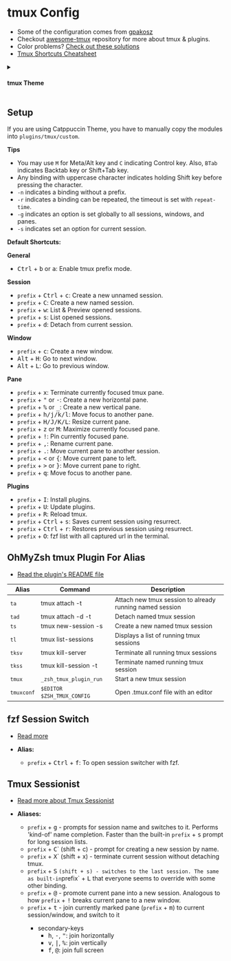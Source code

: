 # tmux Config

- Some of the configuration comes from
  [gpakosz](https://github.com/gpakosz/.tmux)
- Checkout [awesome-tmux](https://github.com/rothgar/awesome-tmux) repository
  for more about tmux & plugins.
- Color problems?
  [Check out these solutions](https://gist.github.com/bbqtd/a4ac060d6f6b9ea6fe3aabe735aa9d95)
- [Tmux Shortcuts Cheatsheet](https://tmuxcheatsheet.com/)

<details>
<summary>

#### tmux Theme

</summary>

![tmux](../pics/tmux.png)

</details>

## Setup

If you are using Catppuccin Theme, you have to manually copy the modules into
`plugins/tmux/custom`.

**Tips**

- You may use `M` for Meta/Alt key and `C` indicating Control key. Also, `BTab`
  indicates Backtab key or Shift+Tab key.
- Any binding with uppercase character indicates holding Shift key before
  pressing the character.
- `-n` indicates a binding without a prefix.
- `-r` indicates a binding can be repeated, the timeout is set with
  `repeat-time`.
- `-g` indicates an option is set globally to all sessions, windows, and panes.
- `-s` indicates set an option for current session.

**Default Shortcuts:**

**General**

- <kbd>Ctrl</kbd> + <kbd>b</kbd> or <kbd>a</kbd>: Enable tmux prefix mode.

**Session**

- `prefix` + <kbd>Ctrl</kbd> + <kbd>c</kbd>: Create a new unnamed session.
- `prefix` + <kbd>C</kbd>: Create a new named session.
- `prefix` + <kbd>w</kbd>: List & Preview opened sessions.
- `prefix` + <kbd>s</kbd>: List opened sessions.
- `prefix` + <kbd>d</kbd>: Detach from current session.

**Window**

- `prefix` + <kbd>c</kbd>: Create a new window.
- <kbd>Alt</kbd> + <kbd>H</kbd>: Go to next window.
- <kbd>Alt</kbd> + <kbd>L</kbd>: Go to previous window.

**Pane**

- `prefix` + <kbd>x</kbd>: Terminate currently focused tmux pane.
- `prefix` + <kbd>"</kbd> or <kbd>-</kbd>: Create a new horizontal pane.
- `prefix` + <kbd>%</kbd> or <kbd>\_</kbd>: Create a new vertical pane.
- `prefix` + <kbd>h/j/k/l</kbd>: Move focus to another pane.
- `prefix` + <kbd>H/J/K/L</kbd>: Resize current pane.
- `prefix` + <kbd>z</kbd> or <kbd>M</kbd>: Maximize currently focused pane.
- `prefix` + <kbd>!</kbd>: Pin currently focused pane.
- `prefix` + <kbd>,</kbd>: Rename current pane.
- `prefix` + <kbd>.</kbd>: Move current pane to another session.
- `prefix` + <kbd><</kbd> or <kbd>{</kbd>: Move current pane to left.
- `prefix` + <kbd>></kbd> or <kbd>}</kbd>: Move current pane to right.
- `prefix` + <kbd>q</kbd>: Move focus to another pane.

**Plugins**

- `prefix` + <kbd>I</kbd>: Install plugins.
- `prefix` + <kbd>U</kbd>: Update plugins.
- `prefix` + <kbd>R</kbd>: Reload tmux.
- `prefix` + <kbd>Ctrl</kbd> + <kbd>s</kbd>: Saves current session using
  resurrect.
- `prefix` + <kbd>Ctrl</kbd> + <kbd>r</kbd>: Restores previous session using
  resurrect.
- `prefix` + <kbd>O</kbd>: fzf list with all captured url in the terminal.

## OhMyZsh tmux Plugin For Alias

- [Read the plugin's README file](https://github.com/ohmyzsh/ohmyzsh/tree/master/plugins/tmux)

| Alias      | Command                    | Description                                              |
| ---------- | -------------------------- | -------------------------------------------------------- |
| `ta`       | tmux attach -t             | Attach new tmux session to already running named session |
| `tad`      | tmux attach -d -t          | Detach named tmux session                                |
| `ts`       | tmux new-session -s        | Create a new named tmux session                          |
| `tl`       | tmux list-sessions         | Displays a list of running tmux sessions                 |
| `tksv`     | tmux kill-server           | Terminate all running tmux sessions                      |
| `tkss`     | tmux kill-session -t       | Terminate named running tmux session                     |
| `tmux`     | `_zsh_tmux_plugin_run`     | Start a new tmux session                                 |
| `tmuxconf` | `$EDITOR $ZSH_TMUX_CONFIG` | Open .tmux.conf file with an editor                      |

## fzf Session Switch

- [Read more](https://github.com/thuanOwa/tmux-fzf-session-switch)

- **Alias:**
  - `prefix` + <kbd>Ctrl</kbd> + <kbd>f</kbd>: To open session switcher with
    fzf.

## Tmux Sessionist

- [Read more about Tmux Sessionist](https://github.com/tmux-plugins/tmux-sessionist)

- **Aliases:**
  - `prefix` + <kbd>g</kbd> - prompts for session name and switches to it.
    Performs 'kind-of' name completion. Faster than the built-in `prefix` +
    <kbd>s</kbd> prompt for long session lists.
  - `prefix` + <kbd>C</kbd>` (shift + c) - prompt for creating a new session by
    name.
  - `prefix` + <kbd>X</kbd>` (shift + x) - terminate current session without
    detaching tmux.
  - `prefix` + <kbd>S</kbd>
    `(shift + s) - switches to the last session. The same as built-in`prefix` +
    <kbd>L</kbd> that everyone seems to override with some other binding.
  - `prefix` + <kbd>@</kbd> - promote current pane into a new session. Analogous
    to how `prefix` + <kbd>!</kbd> breaks current pane to a new window.
  - `prefix` + <kbd>t</kbd><secondary-key> - join currently marked pane
    (`prefix` + <kbd>m</kbd>) to current session/window, and switch to it
    - secondary-keys
      - <kbd>h</kbd>, <kbd>-</kbd>, <kbd>"</kbd>: join horizontally
      - <kbd>v</kbd>, <kbd>|</kbd>, <kbd>%</kbd>: join vertically
      - <kbd>f</kbd>, <kbd>@</kbd>: join full screen
